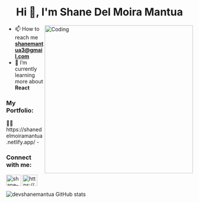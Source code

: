<h1 align="center">Hi 👋, I'm Shane Del Moira Mantua</h1>
 
<img align="right" alt="Coding" width="400" src="https://i.pinimg.com/originals/f0/f0/d9/f0f0d932d6e39c7af5aa305cbd8da735.gif">

- 📫 How to reach me **shanemantua3@gmail.com**
- 🌱 I’m currently learning more about **React**
<h3 align="left">My Portfolio:</h3>
 👨‍💻 https://shanedelmoiramantua.netlify.app/
- 
<h3 align="left">Connect with me:</h3>
<p align="left">
<a href="https://linkedin.com/in/shane-del-moira-mantua-058788234" target="blank"><img align="center" src="https://raw.githubusercontent.com/rahuldkjain/github-profile-readme-generator/master/src/images/icons/Social/linked-in-alt.svg" alt="shane-del-moira-mantua-058788234" height="30" width="40" /></a>
<a href="https://fb.com/https://www.facebook.com/shanedelmoira.mantua.7" target="blank"><img align="center" src="https://raw.githubusercontent.com/rahuldkjain/github-profile-readme-generator/master/src/images/icons/Social/facebook.svg" alt="https://www.facebook.com/shanedelmoira.mantua.7" height="30" width="40" /></a>
</p>

![devshanemantua GitHub stats](https://github-readme-stats.vercel.app/api?username=devshanemantua&show_icons=true&theme=algolia&border_radius=25&hide_rank=true)


